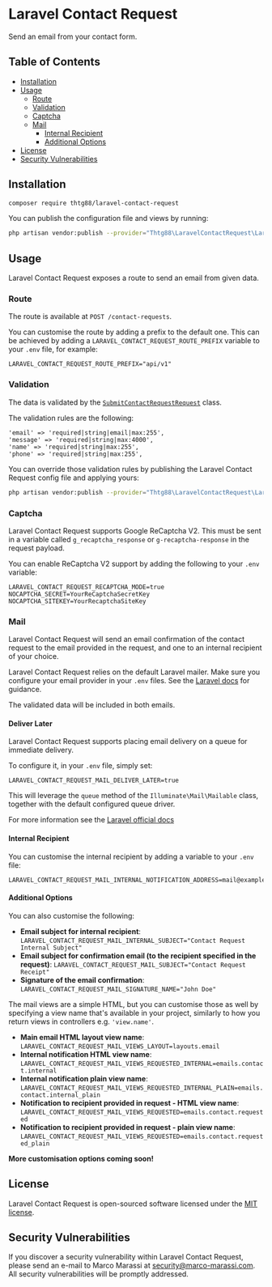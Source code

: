 # Laravel Contact Request

Send an email from your contact form.

## Table of Contents

* [Installation](#installation)
* [Usage](#usage)
    * [Route](#route)
    * [Validation](#validation)
    * [Captcha](#captcha)
    * [Mail](#mail)
        * [Internal Recipient](#internal-recipient)
        * [Additional Options](#additional-options)
* [License](#license)
* [Security Vulnerabilities](#security-vulnerabilities)

## Installation

``` bash
composer require thtg88/laravel-contact-request
```

You can publish the configuration file and views by running:
```bash
php artisan vendor:publish --provider="Thtg88\LaravelContactRequest\LaravelContactRequestServiceProvider"
```

## Usage

Laravel Contact Request exposes a route to send an email from given data.

### Route

The route is available at `POST /contact-requests`.

You can customise the route by adding a prefix to the default one. This can be achieved by adding a `LARAVEL_CONTACT_REQUEST_ROUTE_PREFIX` variable to your `.env` file, for example:
```
LARAVEL_CONTACT_REQUEST_ROUTE_PREFIX="api/v1"
```

### Validation

The data is validated by the [`SubmitContactRequestRequest`](src/Http/Requests/SubmitContactRequestRequest) class.

The validation rules are the following:
```
'email' => 'required|string|email|max:255',
'message' => 'required|string|max:4000',
'name' => 'required|string|max:255',
'phone' => 'required|string|max:255',
```

You can override those validation rules by publishing the Laravel Contact Request config file and applying yours:
```bash
php artisan vendor:publish --provider="Thtg88\LaravelContactRequest\LaravelContactRequestServiceProvider" --tag="laravel-contact-request-config"
```

### Captcha

Laravel Contact Request supports Google ReCaptcha V2. This must be sent in a variable called `g_recaptcha_response` or `g-recaptcha-response` in the request payload.

You can enable ReCaptcha V2 support by adding the following to your `.env` variable:
```
LARAVEL_CONTACT_REQUEST_RECAPTCHA_MODE=true
NOCAPTCHA_SECRET=YourReCaptchaSecretKey
NOCAPTCHA_SITEKEY=YourRecaptchaSiteKey
```

### Mail

Laravel Contact Request will send an email confirmation of the contact request to the email provided in the request, and one to an internal recipient of your choice.

Laravel Contact Request relies on the default Laravel mailer. Make sure you configure your email provider in your `.env` files. See the [Laravel docs](https://laravel.com/docs/7.x/mail) for guidance.

The validated data will be included in both emails.

#### Deliver Later

Laravel Contact Request supports placing email delivery on a queue for immediate delivery.

To configure it, in your `.env` file, simply set:
```
LARAVEL_CONTACT_REQUEST_MAIL_DELIVER_LATER=true
```

This will leverage the `queue` method of the `Illuminate\Mail\Mailable` class, together with the default configured queue driver.

For more information see the [Laravel official docs](https://laravel.com/docs/7.x/mail#queueing-mail)

#### Internal Recipient

You can customise the internal recipient by adding a variable to your `.env` file:
```
LARAVEL_CONTACT_REQUEST_MAIL_INTERNAL_NOTIFICATION_ADDRESS=mail@example.com
```

#### Additional Options

You can also customise the following:
- **Email subject for internal recipient**: `LARAVEL_CONTACT_REQUEST_MAIL_INTERNAL_SUBJECT="Contact Request Internal Subject"`
- **Email subject for confirmation email (to the recipient specified in the request)**: `LARAVEL_CONTACT_REQUEST_MAIL_SUBJECT="Contact Request Receipt"`
- **Signature of the email confirmation**: `LARAVEL_CONTACT_REQUEST_MAIL_SIGNATURE_NAME="John Doe"`

The mail views are a simple HTML, but you can customise those as well by specifying a view name that's available in your project, similarly to how you return views in controllers e.g. `'view.name'`.

- **Main email HTML layout view name**: `LARAVEL_CONTACT_REQUEST_MAIL_VIEWS_LAYOUT=layouts.email`
- **Internal notification HTML view name**: `LARAVEL_CONTACT_REQUEST_MAIL_VIEWS_REQUESTED_INTERNAL=emails.contact.internal`
- **Internal notification plain view name**: `LARAVEL_CONTACT_REQUEST_MAIL_VIEWS_REQUESTED_INTERNAL_PLAIN=emails.contact.internal_plain`
- **Notification to recipient provided in request - HTML view name**: `LARAVEL_CONTACT_REQUEST_MAIL_VIEWS_REQUESTED=emails.contact.requested`
- **Notification to recipient provided in request - plain view name**: `LARAVEL_CONTACT_REQUEST_MAIL_VIEWS_REQUESTED=emails.contact.requested_plain`

**More customisation options coming soon!**

## License

Laravel Contact Request is open-sourced software licensed under the [MIT license](https://opensource.org/licenses/MIT).

## Security Vulnerabilities

If you discover a security vulnerability within Laravel Contact Request, please send an e-mail to Marco Marassi at security@marco-marassi.com. All security vulnerabilities will be promptly addressed.
